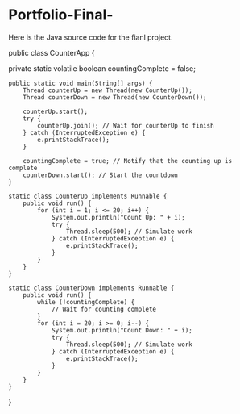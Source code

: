 # Portfolio-Final-

Here is the Java source code for the fianl project.

public class CounterApp {

private static volatile boolean countingComplete = false;

    public static void main(String[] args) {
        Thread counterUp = new Thread(new CounterUp());
        Thread counterDown = new Thread(new CounterDown());

        counterUp.start();
        try {
            counterUp.join(); // Wait for counterUp to finish
        } catch (InterruptedException e) {
            e.printStackTrace();
        }
        
        countingComplete = true; // Notify that the counting up is complete
        counterDown.start(); // Start the countdown
    }

    static class CounterUp implements Runnable {
        public void run() {
            for (int i = 1; i <= 20; i++) {
                System.out.println("Count Up: " + i);
                try {
                    Thread.sleep(500); // Simulate work
                } catch (InterruptedException e) {
                    e.printStackTrace();
                }
            }
        }
    }

    static class CounterDown implements Runnable {
        public void run() {
            while (!countingComplete) {
                // Wait for counting complete
            }
            for (int i = 20; i >= 0; i--) {
                System.out.println("Count Down: " + i);
                try {
                    Thread.sleep(500); // Simulate work
                } catch (InterruptedException e) {
                    e.printStackTrace();
                }
            }
        }
    }
}
